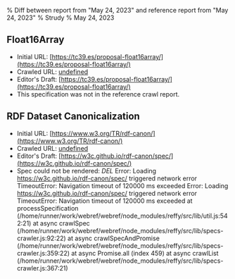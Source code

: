 % Diff between report from "May 24, 2023" and reference report from "May 24, 2023"
% Strudy
% May 24, 2023

## Float16Array

- Initial URL: [https://tc39.es/proposal-float16array/](https://tc39.es/proposal-float16array/)
- Crawled URL: [undefined](undefined)
- Editor's Draft: [https://tc39.es/proposal-float16array/](https://tc39.es/proposal-float16array/)
- This specification was not in the reference crawl report.


## RDF Dataset Canonicalization

- Initial URL: [https://www.w3.org/TR/rdf-canon/](https://www.w3.org/TR/rdf-canon/)
- Crawled URL: [undefined](undefined)
- Editor's Draft: [https://w3c.github.io/rdf-canon/spec/](https://w3c.github.io/rdf-canon/spec/)
- Spec could not be rendered: *DEL* Error: Loading https://w3c.github.io/rdf-canon/spec/ triggered network error TimeoutError: Navigation timeout of 120000 ms exceeded Error: Loading https://w3c.github.io/rdf-canon/spec/ triggered network error TimeoutError: Navigation timeout of 120000 ms exceeded
    at processSpecification (/home/runner/work/webref/webref/node_modules/reffy/src/lib/util.js:542:21)
    at async crawlSpec (/home/runner/work/webref/webref/node_modules/reffy/src/lib/specs-crawler.js:92:22)
    at async crawlSpecAndPromise (/home/runner/work/webref/webref/node_modules/reffy/src/lib/specs-crawler.js:359:22)
    at async Promise.all (index 459)
    at async crawlList (/home/runner/work/webref/webref/node_modules/reffy/src/lib/specs-crawler.js:367:21)



